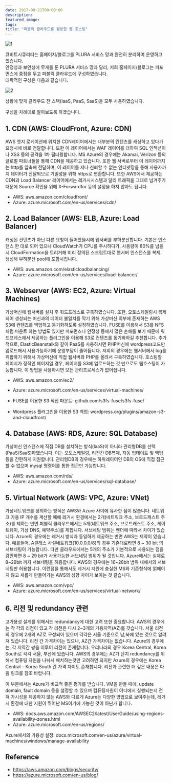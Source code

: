 ```yaml
---
date: 2017-09-21T00:00:00
description: 
featured_image: 
tags: 
title: "퍼블릭 클라우드를 활용한 웹 호스팅"
---
```


![1](https://github.com/user-attachments/assets/4efacf1e-7021-45eb-8253-a32b33e34a36)

큐비트시큐리티는 홈페이지/블로그를 PLURA 서비스 망과 완전히 분리하여 운영하고 있습니다. <br>
안정성과 보안성에 무게를 둔 PLURA 서비스 망과 달리, 저희 홈페이지/블로그는 퍼포먼스에 중점을 두고
퍼블릭 클라우드에 구성하였습니다. <br>
대략적인 구성은 다음과 같습니다.

![2](https://github.com/user-attachments/assets/e6fd658c-babd-48cb-a612-d9303b8a86d7)

상황에 맞게 클라우드 전 스택(IaaS, PaaS, SaaS)을 모두 사용하였습니다.

구성을 차례대로 알아보도록 하겠습니다.

## 1. CDN (AWS: CloudFront, Azure: CDN)
AWS 엣지 로케이션에 위치한 CDN레이어에서는 대부분의 컨텐츠를 캐싱하고 있다가 요청시에 바로 전달합니다. 또한 이 레이어에서는 WAF 레이어를 더하여 SQL 인젝션이나 XSS 등의 공격을 1차 필터링합니다.
MS Azure의 경우에는 Akamai, Verizon 등의 글로벌 파트너들을 통해 CDN을 제공하고 있습니다.
또한 웹 서버로부터 이 레이어까지는 http를 압축해 전달하며, 이 레이어를 지나 신뢰할 수 없는 인터넷망을 통해 사용자까지 데이터가 전달되므로 기밀성을 위해 https로 변환합니다.
또한 AWS에서 제공하는 CDN과 Load Balancer 레이어에서는 레거시시스템과 달리 트래픽을 그대로 넘겨주기때문에 Source 확인을 위해 X-Forwardfor 등의 설정을 하지 않아도 됩니다.

* AWS: aws.amazon.com/cloudfront/
* Azure: azure.microsoft.com/en-us/services/cdn/

 

## 2. Load Balancer (AWS: ELB, Azure: Load Balancer)
캐싱된 컨텐츠가 아닌 다른 요청이 들어왔을시에 웹서버를 부하분산합니다. 기본은 인스턴스 한 대로 되어 있으나 CloudWatch가 CPU를 주시하다가, 사용량이 80%를 넘을 시 CloudFormation을 트리거해 미리 정의된 스크립트대로 웹서버 인스턴스를 복제, 생성해 부하분산 pool에 포함시킵니다.

* AWS: aws.amazon.com/elasticloadbalancing/
* Azure: azure.microsoft.com/en-us/services/load-balancer/

 

## 3. Webserver (AWS: EC2, Azure: Virtual Machines)
가상머신에 웹서버를 설치 후 워드프레스로 구축하였습니다.
또한, 오토스케일링시 복제되어 생성되는 머신과의 데이터 불일치를 막기 위해 가상머신 외부에 존재하는 AWS S3에 컨텐츠를 백업하고 동기화하도록 설정하였습니다. FUSE를 이용해서 S3를 NFS처럼 마운트 하는 방법도 있지만 퍼포먼스나 안정성 등에서 많은 손해를 보기 때문에 워드프레스에서 제공하는 플러그인을 이용해 S3로 컨텐츠를 동기화하길 추천합니다.
추가적으로, ElasticBeanstalk와 같이 PaaS를 사용하시면 PHP머신에 wordpress코드만 업로드해서 사용가능하기에 운영부담이 줄어듭니다. 저희의 경우에는 웹서버에서 log를 취합하기 위해서 가상머신에 직접 웹서버와 PHP를 올려서 구축하였습니다.
호스팅할 페이지가 정적인 페이지일 경우, 페이지를 S3에 업로드하는 것 만으로도 웹호스팅이 가능합니다. 이 방법을 사용하시면 모든 관리프로세스가 없어집니다.

* AWS: aws.amazon.com/ec2/
* Azure: azure.microsoft.com/en-us/services/virtual-machines/

* FUSE를 이용한 S3 직접 마운트: github.com/s3fs-fuse/s3fs-fuse/
* Wordpress 플러그인을 이용한 S3 백업: wordpress.org/plugins/amazon-s3-and-cloudfront/

 

## 4. Database (AWS: RDS, Azure: SQL Database)
가상머신 인스턴스에 직접 DB를 설치하는 방식(IaaS)이 아니라 관리형DB를 선택(PaaS/SaaS)하였습니다. 이는 오토스케일링, 리전간 DB복제, 자동 업데이트 및 백업 등을 간편하게 지원합니다. 관리형DB의 경우에는 하위레이어인 DB의 OS에 직접 접근할 수 없으며 mysql 명령어를 통한 접근만 가능합니다.

* AWS: aws.amazon.com/rds/
* Azure: azure.microsoft.com/en-us/services/sql-database/

 

## 5. Virtual Network (AWS: VPC, Azure: VNet)
가상네트워크를 정의하는 방식은 AWS와 Azure 사이에 유사한 점이 많습니다. 네트워크 가용 IP 개수를 계산할 때에 레거시 환경에서는 2개(네트워크 주소, 브로드캐스트 주소)를 제하는 반면 퍼블릭 클라우드에서는 5개(네트워크 주소, 브로드캐스트 주소, 게이트웨이, 가상 DNS, 예약주소)를 제합니다.
서브네팅 범위는 벤더에 따라서 차이가 있습니다. Azure의 경우에는 레거시 방식과 동일하게 제공하는 반면 AWS는 제약이 있습니다. 예를들어, A클래스 사설네트워크(10.0.0.0/8)의 경우 기존대로라면 8 ~ 30 bit 의 서브네팅이 가능합니다. 다만 클라우드에서는 5개의 주소가 기본적으로 사용되는 점을 감안하면 8 ~ 29 bit가 사용가능한 서브네팅 범위가 될 것입니다.
Azure에서는 실제로 8~29bit 까지 서브네팅을 허용합니다. AWS의 경우에는 16~28bit 범위 내에서의 서브네팅만 허용합니다. 이런점을 통해서도 레거시 지원에 충실한 MS와 기존형식에 얽매이지 않고 새롭게 만들어가는 AWS의 성향 차이가 보이는 것 같습니다.

* AWS: aws.amazon.com/vpc/
* Azure: azure.microsoft.com/en-us/services/virtual-network/

 

## 6. 리전 및 redundancy 관련
고가용성 설계를 위해서는 redundancy에 대한 고려 또한 중요합니다.
AWS의 경우에는 각 각의 리전이 있고 각 리전은 다시 2~3개의 가용지역(AZ)를 갖습니다. 서울 리전의 경우에 2개의 AZ로 구성되어 있으며 각각은 서울 기준으로 남,북에 있는 것으로 알려져 있습니다. 리전 간 가격차이는 있으나, AZ간 가격차이는 없습니다.
Azure의 경우에는, 각 지역간 쌍을 이루어 리전이 존재합니다. 우리나라의 경우 Korea Central, Korea South로 각각 서울, 부산에 있습니다. AWS의 경우에는 AZ가 단지 redundancy를 위해서 컴퓨팅 자원을 나눠서 배치하는것만 고려하면 되지만 Azure의 경우에는 Korea Central – Korea South 간 가격 차이도 존재합니다.
리전과 관련한 더 깊은 내용은 다음 링크를 참조 바랍니다.

이 부분에서는 Azure가 비교적 좋은 평가를 받습니다. VM을 만들 때에, update domain, fault domain 등을 설정할 수 있으며 컴퓨팅자원이 어디에서 실행되는지 전혀 가시성을 제공하지 않는 AWS와 다르게 Azure는 다양한 방법으로 보여주는데, 레거시 환경에 대한 지원이 뛰어난 MS이기에 가능한 것이 아닌가 합니다.

* AWS: docs.aws.amazon.com/AWSEC2/latest/UserGuide/using-regions-availability-zones.html
* Azure: azure.microsoft.com/en-us/regions/

Azure에서의 가용성 설정: docs.microsoft.com/en-us/azure/virtual-machines/windows/manage-availability

 

## Reference
* https://aws.amazon.com/blogs/security/
* https://azure.microsoft.com/en-us/blog/
